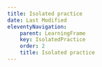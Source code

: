 ```yaml
---
title: Isolated practice
date: Last Modified
eleventyNavigation:
    parent: LearningFrame
    key: IsolatedPractice
    order: 2
    title: Isolated practice
---
```



